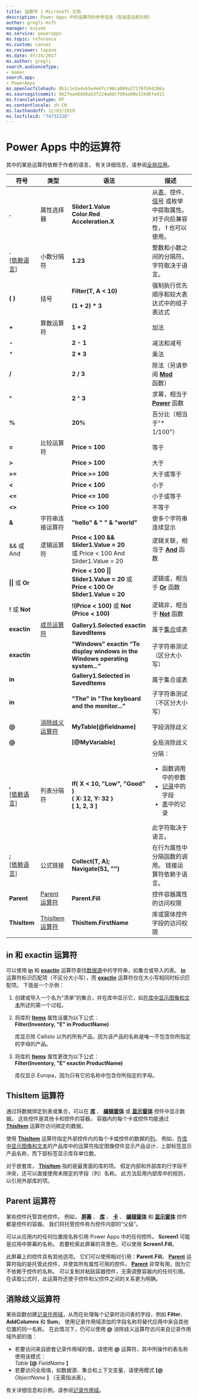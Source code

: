 ```yaml
---
title: 运算符 | Microsoft 文档
description: Power Apps 中的运算符的参考信息（包括语法和示例）
author: gregli-msft
manager: kvivek
ms.service: powerapps
ms.topic: reference
ms.custom: canvas
ms.reviewer: tapanm
ms.date: 07/24/2017
ms.author: gregli
search.audienceType:
- maker
search.app:
- PowerApps
ms.openlocfilehash: 8b1c1e5a4a65e4e6fcc90ca809a271f0fb94286a
ms.sourcegitcommit: 6b27eae6dd8a53f224a8dc7d0aa00e334d6fed15
ms.translationtype: MT
ms.contentlocale: zh-CN
ms.lasthandoff: 12/03/2019
ms.locfileid: "74732228"
---
```

# <a name="operators-in-power-apps"></a>Power Apps 中的运算符

其中的某些运算符依赖于作者的语言。  有关详细信息，请参阅[全局应用](../global-apps.md)。


|                               符号                                |                        类型                         |                                                                                    语法                                                                                    |                                                                                                                           描述                                                                                                                            |
|---------------------------------------------------------------------|-----------------------------------------------------|------------------------------------------------------------------------------------------------------------------------------------------------------------------------------|------------------------------------------------------------------------------------------------------------------------------------------------------------------------------------------------------------------------------------------------------------------|
|                                **.**                                |                  属性选择器                  |                                                               **Slider1.Value<br>Color.Red<br>Acceleration.X**                                                               |                                               从[表](../working-with-tables.md)、控件、[信号](signals.md) 或枚举中提取属性。  对于向后兼容性， **!** 也可以使用。                                                |
| **.**<br>[[依赖语言](../global-apps.md)]  |                  小数分隔符                  |                                                             **1.23**                                                           |                                                                              整数和小数之间的分隔符。 字符取决于语言。                                                                              |
|                               **( )**                               |                     括号                     |                                                               **Filter(T, A &lt; 10)**<br><br>**(1 + 2) \* 3**                                                               |                                                                                           强制执行优先顺序和较大表达式中的组子表达式                                                                                           |
|                                **+**                                |                算数运算符                 |                                                                                  **1 + 2**                                                                                   |                                                                                                                             加法                                                                                                                             |
|                                **-**                                |                       &nbsp;                        |                                                                                  **2 - 1**                                                                                   |                                                                                                                       减法和减号                                                                                                                       |
|                              *                               |                       &nbsp;                        |                                                                                  **2 \* 3**                                                                                  |                                                                                                                          乘法                                                                                                                          |
|                                **/**                                |                       &nbsp;                        |                                                                                  **2 / 3**                                                                                   |                                                                                                   除法（另请参阅 **[Mod](function-mod.md)** 函数）                                                                                                    |
|                                **^**                                |                       &nbsp;                        |                                                                                  **2 ^ 3**                                                                                   |                                                                                          求幂，相当于 **[Power](function-numericals.md)** 函数                                                                                          |
|                                **%**                                |                       &nbsp;                        |                                                                                   **20%**                                                                                    |                                                                                                         百分比（相当于&quot;\* 1/100&quot;）                                                                                                          |
|                                **=**                                |                比较运算符                 |                                                                               **Price = 100**                                                                                |                                                                                                                             等于                                                                                                                             |
|                              **&gt;**                               |                       &nbsp;                        |                                                                              **Price &gt; 100**                                                                              |                                                                                                                           大于                                                                                                                           |
|                              **&gt;=**                              |                       &nbsp;                        |                                                                             **Price &gt;= 100**                                                                              |                                                                                                                     大于或等于                                                                                                                     |
|                              **&lt;**                               |                       &nbsp;                        |                                                                              **Price &lt; 100**                                                                              |                                                                                                                            小于                                                                                                                             |
|                              **&lt;=**                              |                       &nbsp;                        |                                                                             **Price &lt;= 100**                                                                              |                                                                                                                      小于或等于                                                                                                                       |
|                            **&lt;&gt;**                             |                       &nbsp;                        |                                                                            **Price &lt;&gt; 100**                                                                            |                                                                                                                           不等于                                                                                                                           |
|                              **&amp;**                              |            字符串连接运算符            |                                                      **&quot;hello&quot; &amp; &quot; &quot; &amp; &quot;world&quot;**                                                       |                                                                                                             使多个字符串连续显示                                                                                                             |
|                      &amp;&amp; 或 And                      |                  逻辑运算符                  |                                       **Price &lt; 100 &amp;&amp; Slider1.Value = 20**<br>或 Price &lt; 100 And Slider1.Value = 20                                       |                                                                                         逻辑关联，相当于 **[And](function-logicals.md)** 函数                                                                                          |
|                     **&#124;&#124;** 或 **Or**                      |                       &nbsp;                        |                                        **Price &lt; 100 &#124;&#124; Slider1.Value = 20** 或 **Price &lt; 100 Or Slider1.Value = 20**                                        |                                                                                          逻辑或，相当于 **[Or](function-logicals.md)** 函数                                                                                          |
|                          **!** 或 **Not**                           |                       &nbsp;                        |                                                              **!(Price &lt; 100)** 或 **Not (Price &lt; 100)**                                                               |                                                                                           逻辑非，相当于 **[Not](function-logicals.md)** 函数                                                                                           |
|                             **exactin**                             |  [成员运算符](#in-and-exactin-operators)  |                                                                   **Gallery1.Selected exactin SavedItems**                                                                   |                                                                                       属于[集合](../working-with-data-sources.md#collections)或表                                                                                        |
|                             **exactin**                             |                       &nbsp;                        |                                           **&quot;Windows&quot; exactin “To display windows in the Windows operating system...”**                                            |                                                                                                                 子字符串测试（区分大小写）                                                                                                                  |
|                               **in**                                |                       &nbsp;                        |                                                                     **Gallery1.Selected in SavedItems**                                                                      |                                                                                                               属于集合或表                                                                                                               |
|                               **in**                                |                       &nbsp;                        |                                                      **&quot;The&quot; in &quot;The keyboard and the monitor...&quot;**                                                      |                                                                                                                子字符串测试（不区分大小写）                                                                                                                 |
|                                **@**                                | [消除歧义运算符](#disambiguation-operator) |                                                                           **MyTable[@fieldname]**                                                                            |                                                                                                                       字段消除歧义                                                                                                                       |
|                                **@**                                |                       &nbsp;                        |                                                                              **[@MyVariable]**                                                                               |                                                                                                                      全局消除歧义                                                                                                                       |
| **,**<br>[[依赖语言](../global-apps.md)]  |                   列表分隔符                    | **If( X < 10, "Low", "Good" )**<br>**{ X: 12, Y: 32 }**<br>**[ 1, 2, 3 ]** | 分隔： <ul><li>函数调用中的参数</li><li>[记录](../working-with-tables.md#elements-of-a-table)中的字段</li><li>[表](../working-with-tables.md#inline-value-tables)中的记录</li></ul> 此字符取决于语言。 |
| **;**<br>[[依赖语言](../global-apps.md)] |                  公式链接                   |                                     **Collect(T, A); Navigate(S1, &quot;&quot;)**                                     |                                                                          在行为属性中分隔函数的调用。 链接运算符依赖于语言。                                                                          |
|                             **Parent**                              |         [Parent 运算符](#parent-operator)         |                                                                               **Parent.Fill**                                                                                |                                                                                                           控件容器属性的访问权限                                                                                                            |
|                            **ThisItem**                             |       [ThisItem 运算符](#thisitem-operator)       |                                                                            **ThisItem.FirstName**                                                                            |                                                                                                          库或窗体控件字段的访问权限                                                                                                           |

## <a name="in-and-exactin-operators"></a>in 和 exactin 运算符
可以使用 **[in](operators.md#in-and-exactin-operators)** 和 **[exactin](operators.md#in-and-exactin-operators)** 运算符查找[数据源](../working-with-data-sources.md)中的字符串，如集合或导入的表。 **[in](operators.md#in-and-exactin-operators)** 运算符标识匹配项（不区分大小写），而 **[exactin](operators.md#in-and-exactin-operators)** 运算符仅在大小写相同时标识匹配项。 下面是一个示例：

1. 创建或导入一个名为“清单”的集合，并在库中显示它，如[在库中显示图像和文本](../show-images-text-gallery-sort-filter.md)所述的第一个过程。
2. 将库的 **[Items](../controls/properties-core.md)** 属性设置为以下公式：
   <br>**Filter(Inventory, "E" in ProductName)**

    库显示除 Callisto 以外的所有产品，因为该产品的名称是唯一不包含你所指定的字母的产品。
3. 将库的 **[Items](../controls/properties-core.md)** 属性更改为以下公式：
   <br>**Filter(Inventory, "E" exactin ProductName)**

    库仅显示 Europa，因为只有它的名称中包含你所指定的字母。

## <a name="thisitem-operator"></a>ThisItem 运算符
通过将数据绑定到表或集合，可以在 **[库](../controls/control-gallery.md)** 、 **[编辑窗体](../controls/control-form-detail.md)** 或 **[显示窗体](../controls/control-form-detail.md)** 控件中显示数据。  这些控件是其他卡和控件的容器。  容器内的每个卡或控件均能通过 **[ThisItem](operators.md#thisitem-operator)** 运算符访问绑定的数据。   

使用 **[ThisItem](operators.md#thisitem-operator)** 运算符指定外部控件内的每个卡或控件的数据的[列](../working-with-tables.md#columns)。 例如，[在库中显示图像和文本](../show-images-text-gallery-sort-filter.md)的产品库中的运算符指定图像控件显示产品设计、上部标签显示产品名称，而下部标签显示库存单位数。

对于嵌套库， **[ThisItem](operators.md#thisitem-operator)** 指的是最里面的库的项。 假定内部和外部库的行字段不冲突，还可以直接使用未限定的字段（列）名称。 此方法启用内部库中的规则，以引用外部库的项。

## <a name="parent-operator"></a>Parent 运算符
某些控件托管其他控件。 例如， **[屏幕](../controls/control-screen.md)** 、 **[库](../controls/control-gallery.md)** 、 **[卡](../controls/control-card.md)** 、 **[编辑窗体](../controls/control-form-detail.md)** 和 **[显示窗体](../controls/control-form-detail.md)** 控件都是控件的容器。 我们将托管控件称为控件内部的“父级”。

可以从应用内的任何位置按名称引用 Power Apps 中的任何控件。 **Screen1** 可能是应用中屏幕的名称。 若要检索此屏幕的背景色，可以使用 **Screen1.Fill**。

此屏幕上的控件具有其他选项。 它们可以使用相对引用：**Parent.Fill**。 **[Parent](operators.md#parent-operator)** 运算符指的是托管此控件，并使其所有属性可用的控件。 **[Parent](operators.md#parent-operator)** 非常有用，因为它不依赖于控件的名称。 可以复制并粘贴容器控件，无需调整容器内的任何引用。 在读取公式时，此运算符还使子控件和父控件之间的关系更为明确。

## <a name="disambiguation-operator"></a>消除歧义运算符
某些函数创建[记录作用域](../working-with-tables.md#record-scope)，从而在处理每个记录时访问表的字段，例如 **Filter**、**AddColumns** 和 **Sum**。  使用记录作用域添加的字段名称将替代应用中来自其他位置的同一名称。  在此情况下，仍可以使用 **@** 消除歧义运算符访问来自记录作用域外部的值：

* 若要访问来自嵌套记录作用域的值，请使用 **@** 运算符，其中所操作的表名称使用该模式：<br>_Table_ **[@** _FieldName_ **]**
* 若要访问全局值，如数据源、集合和上下文变量，请使用模式 **[@** _ObjectName_ **]** （无需指派表）。

有关详细信息和示例，请参阅[记录作用域](../working-with-tables.md#record-scope)。

